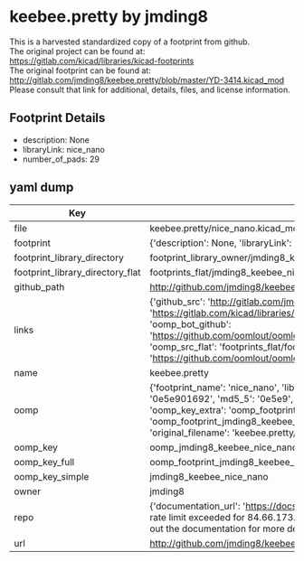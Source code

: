 # keebee.pretty by jmding8  
This is a harvested standardized copy of a footprint from github.  
The original project can be found at:  
https://gitlab.com/kicad/libraries/kicad-footprints  
The original footprint can be found at:
http://gitlab.com/jmding8/keebee.pretty/blob/master/YD-3414.kicad_mod
Please consult that link for additional, details, files, and license information.  
## Footprint Details
* description: None  
* libraryLink: nice_nano  
* number_of_pads: 29  
## yaml dump  
| Key | Value |  
| --- | --- |  
| file | keebee.pretty/nice_nano.kicad_mod |  
| footprint | {'description': None, 'libraryLink': 'nice_nano', 'number_of_pads': 29} |  
| footprint_library_directory | footprint_library_owner/jmding8_keebee.pretty |  
| footprint_library_directory_flat | footprints_flat/jmding8_keebee_nice_nano/working |  
| github_path | http://github.com/jmding8/keebee.pretty/blob/master/nice_nano.kicad_mod |  
| links | {'github_src': 'http://gitlab.com/jmding8/keebee.pretty/blob/master/YD-3414.kicad_mod', 'github_src_repo': 'https://gitlab.com/kicad/libraries/kicad-footprints', 'oomp_bot': 'footprints/jmding8_keebee_nice_nano/working', 'oomp_bot_github': 'https://github.com/oomlout/oomlout_oomp_footprint_bot/tree/main/footprints/jmding8_keebee_nice_nano/working', 'oomp_src_flat': 'footprints_flat/footprints_flat/jmding8_keebee_nice_nano/working', 'oomp_src_flat_github': 'https://github.com/oomlout/oomlout_oomp_footprint_src/tree/main/footprints_flat/jmding8_keebee_nice_nano/working'} |  
| name | keebee.pretty |  
| oomp | {'footprint_name': 'nice_nano', 'library_name': 'keebee', 'md5': '0e5e901692252f60b4facb59e90e39ce', 'md5_10': '0e5e901692', 'md5_5': '0e5e9', 'md5_6': '0e5e90', 'oomp_key': 'oomp_jmding8_keebee_nice_nano', 'oomp_key_extra': 'oomp_footprint_jmding8_keebee_nice_nano', 'oomp_key_full': 'oomp_footprint_jmding8_keebee_nice_nano_0e5e90', 'oomp_key_simple': 'jmding8_keebee_nice_nano', 'original_filename': 'keebee.pretty/nice_nano.kicad_mod', 'owner_name': 'jmding8'} |  
| oomp_key | oomp_jmding8_keebee_nice_nano |  
| oomp_key_full | oomp_footprint_jmding8_keebee_nice_nano |  
| oomp_key_simple | jmding8_keebee_nice_nano |  
| owner | jmding8 |  
| repo | {'documentation_url': 'https://docs.github.com/rest/overview/resources-in-the-rest-api#rate-limiting', 'message': "API rate limit exceeded for 84.66.173.59. (But here's the good news: Authenticated requests get a higher rate limit. Check out the documentation for more details.)"} |  
| url | http://github.com/jmding8/keebee.pretty |  

